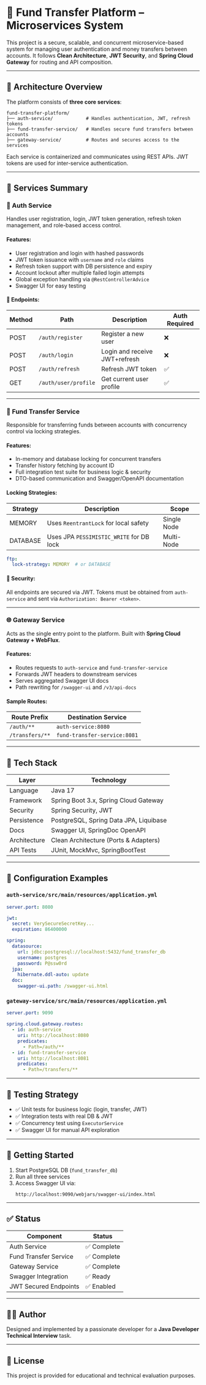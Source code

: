 # 💸 Fund Transfer Platform – Microservices System

This project is a secure, scalable, and concurrent microservice-based system for managing user authentication and money transfers between accounts. It follows **Clean Architecture**, **JWT Security**, and **Spring Cloud Gateway** for routing and API composition.

---

## 🧱 Architecture Overview

The platform consists of **three core services**:

```
fund-transfer-platform/
├── auth-service/            # Handles authentication, JWT, refresh tokens
├── fund-transfer-service/   # Handles secure fund transfers between accounts
├── gateway-service/         # Routes and secures access to the services
```

Each service is containerized and communicates using REST APIs. JWT tokens are used for inter-service authentication.

---

## 📌 Services Summary

### 🔐 Auth Service
Handles user registration, login, JWT token generation, refresh token management, and role-based access control.

#### Features:
- User registration and login with hashed passwords
- JWT token issuance with `username` and `role` claims
- Refresh token support with DB persistence and expiry
- Account lockout after multiple failed login attempts
- Global exception handling via `@RestControllerAdvice`
- Swagger UI for easy testing

#### 🔗 Endpoints:
| Method | Path                 | Description                    | Auth Required |
|--------|----------------------|--------------------------------|---------------|
| POST   | `/auth/register`     | Register a new user            | ❌            |
| POST   | `/auth/login`        | Login and receive JWT+refresh  | ❌            |
| POST   | `/auth/refresh`      | Refresh JWT token              | ✅            |
| GET    | `/auth/user/profile` | Get current user profile       | ✅            |

---

### 🏦 Fund Transfer Service
Responsible for transferring funds between accounts with concurrency control via locking strategies.

#### Features:
- In-memory and database locking for concurrent transfers
- Transfer history fetching by account ID
- Full integration test suite for business logic & security
- DTO-based communication and Swagger/OpenAPI documentation

#### Locking Strategies:
| Strategy     | Description                                | Scope         |
|--------------|--------------------------------------------|---------------|
| MEMORY       | Uses `ReentrantLock` for local safety      | Single Node   |
| DATABASE     | Uses JPA `PESSIMISTIC_WRITE` for DB lock   | Multi-Node    |

```yaml
ftp:
  lock-strategy: MEMORY  # or DATABASE
```

#### 🔐 Security:
All endpoints are secured via JWT. Tokens must be obtained from `auth-service` and sent via `Authorization: Bearer <token>`.

---

### 🌐 Gateway Service
Acts as the single entry point to the platform. Built with **Spring Cloud Gateway + WebFlux**.

#### Features:
- Routes requests to `auth-service` and `fund-transfer-service`
- Forwards JWT headers to downstream services
- Serves aggregated Swagger UI docs
- Path rewriting for `/swagger-ui` and `/v3/api-docs`

#### Sample Routes:
| Route Prefix | Destination Service    |
|--------------|------------------------|
| `/auth/**`   | `auth-service:8080`     |
| `/transfers/**` | `fund-transfer-service:8081` |

---

## 🔧 Tech Stack

| Layer         | Technology                                |
|---------------|-------------------------------------------|
| Language      | Java 17                                   |
| Framework     | Spring Boot 3.x, Spring Cloud Gateway     |
| Security      | Spring Security, JWT                      |
| Persistence   | PostgreSQL, Spring Data JPA, Liquibase    |
| Docs          | Swagger UI, SpringDoc OpenAPI             |
| Architecture  | Clean Architecture (Ports & Adapters)     |
| API Tests     | JUnit, MockMvc, SpringBootTest            |

---

## 📂 Configuration Examples

### `auth-service/src/main/resources/application.yml`

```yaml
server.port: 8080

jwt:
  secret: VerySecureSecretKey...
  expiration: 86400000

spring:
  datasource:
    url: jdbc:postgresql://localhost:5432/fund_transfer_db
    username: postgres
    password: P@ssw0rd
  jpa:
    hibernate.ddl-auto: update
  doc:
    swagger-ui.path: /swagger-ui.html
```

### `gateway-service/src/main/resources/application.yml`

```yaml
server.port: 9090

spring.cloud.gateway.routes:
  - id: auth-service
    uri: http://localhost:8080
    predicates:
      - Path=/auth/**
  - id: fund-transfer-service
    uri: http://localhost:8081
    predicates:
      - Path=/transfers/**
```

---

## 🧪 Testing Strategy

- ✅ Unit tests for business logic (login, transfer, JWT)
- ✅ Integration tests with real DB & JWT
- ✅ Concurrency test using `ExecutorService`
- ✅ Swagger UI for manual API exploration

---

## 🚀 Getting Started

1. Start PostgreSQL DB (`fund_transfer_db`)
2. Run all three services
3. Access Swagger UI via:
   ```
   http://localhost:9090/webjars/swagger-ui/index.html
   ```

---

## ✅ Status

| Component            | Status     |
|----------------------|------------|
| Auth Service         | ✅ Complete |
| Fund Transfer Service| ✅ Complete |
| Gateway Service      | ✅ Complete |
| Swagger Integration  | ✅ Ready    |
| JWT Secured Endpoints| ✅ Enabled  |

---

## 👨‍💻 Author

Designed and implemented by a passionate developer for a **Java Developer Technical Interview** task.

---

## 📄 License

This project is provided for educational and technical evaluation purposes.